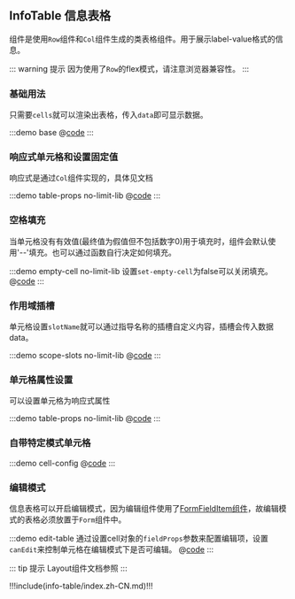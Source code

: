## InfoTable 信息表格

组件是使用`Row`组件和`Col`组件生成的类表格组件。用于展示label-value格式的信息。

::: warning 提示
因为使用了`Row`的flex模式，请注意浏览器兼容性。
:::

### 基础用法

只需要`cells`就可以渲染出表格，传入`data`即可显示数据。

:::demo base
@[code](@demo/info-table/$LIB_DIR/base.vue)
:::

### 响应式单元格和设置固定值

响应式是通过`Col`组件实现的，具体见文档

:::demo table-props no-limit-lib
@[code](@demo/info-table/table-props.vue)
:::

### 空格填充

当单元格没有有效值(最终值为假值但不包括数字0)用于填充时，组件会默认使用'--'填充。也可以通过函数自行决定如何填充。

:::demo empty-cell no-limit-lib 设置`set-empty-cell`为false可以关闭填充。
@[code](@demo/data-table/empty-cell.vue)
:::

### 作用域插槽

单元格设置`slotName`就可以通过指导名称的插槽自定义内容，插槽会传入数据data。

:::demo scope-slots no-limit-lib
@[code](@demo/info-table/scope-slots.vue)
:::

### 单元格属性设置

可以设置单元格为响应式属性

:::demo table-props no-limit-lib
@[code](@demo/info-table/table-props.vue)
:::

### 自带特定模式单元格

:::demo cell-config
@[code](@demo/info-table/$LIB_DIR/cell-config.vue)
:::

### 编辑模式

信息表格可以开启编辑模式，因为编辑组件使用了[FormFieldItem组件](./form-field-item)，故编辑模式的表格必须放置于`Form`组件中。

:::demo edit-table 通过设置cell对象的`fieldProps`参数来配置编辑项，设置`canEdit`来控制单元格在编辑模式下是否可编辑。 
@[code](@demo/info-table/$LIB_DIR/edit-table.vue)
:::


::: tip 提示
Layout组件文档参照 <ui-lib-link component="Layout"></ui-lib-link>
:::


!!!include(info-table/index.zh-CN.md)!!!
